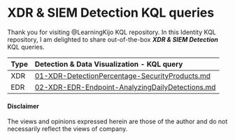 # XDR & SIEM Detection KQL queries
Thank you for visiting @LearningKijo KQL repository.
In this Identity KQL repository, I am delighted to share out-of-the-box ***XDR & SIEM Detection*** KQL queries. 


| Type    | Detection & Data Visualization - KQL query |
|:--------|:--------------------------------------|
| XDR     | [01-XDR-DetectionPercentage-SecurityProducts.md](https://github.com/LearningKijo/KQL/blob/main/KQL-XDR-Hunting/XDR-SIEM-Detection/XDR-SIEM-Detection-Query-Repository/01-XDR-DetectionPercentage-SecurityProducts.md) |
| EDR     | [02-XDR-EDR-Endpoint-AnalyzingDailyDetections.md](https://github.com/LearningKijo/KQL/blob/main/KQL-XDR-Hunting/XDR-SIEM-Detection/XDR-SIEM-Detection-Query-Repository/02-XDR-EDR-Endpoint-AnalyzingDailyDetections.md) |

#### Disclaimer
The views and opinions expressed herein are those of the author and do not necessarily reflect the views of company.
